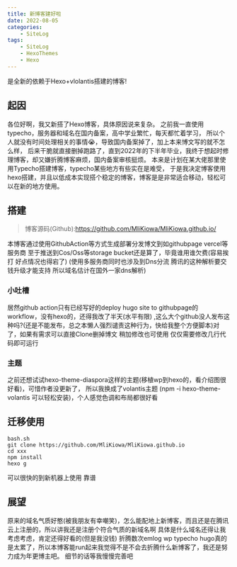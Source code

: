 ```yaml
---
title: 新博客建好啦
date: 2022-08-05
categories:
    - SiteLog
tags:
    - SiteLog
    - HexoThemes
    - Hexo
---
```


是全新的依赖于Hexo+vlolantis搭建的博客!

<!-- more -->

## 起因
各位好啊，我又新搭了Hexo博客，具体原因说来复杂。
之前我一直使用typecho，服务器和域名在国内备案，高中学业繁忙，每天都忙着学习，
所以个人就没有时间处理相关的事情😭，导致国内备案掉了，加上本来博文写的就不怎么样，
后来干脆就直接删掉跑路了，直到2022年的下半年毕业，我终于想起时修理博客，却又嫌折腾博客麻烦，国内备案审核挺烦。
本来是计划在某大佬那里使用Typecho搭建博客，typecho某些地方有些实在是难受，
于是我决定博客使用hexo搭建，并且以低成本实现搭个稳定的博客，博客是是非常适合移动，轻松可以在新的地方使用。
## 搭建
> 博客源码(Github):https://github.com/MliKiowa/MliKiowa.github.io/

本博客通过使用GithubAction等方式生成部署分发博文到如githubpage vercel等服务商
至于推送到Cos/Oss等storage bucket还是算了，毕竟谁用谁欠费(容易挨打 好点情况也得宕了)
(使用多服务商同时也涉及到Dns分流 腾讯的这种解析要交钱升级才能支持 所以域名估计在国外一家dns解析)
### 小吐槽
居然github action只有已经写好的deploy hugo site to githubpage的workflow，没有hexo的，还得我改了半天(水平有限)
,这么大个github没人发布这种吗?(还是不能发布，总之本懒人强烈谴责这种行为，快给我整个方便脚本)对了，如果有需求可以直接Clone删掉博文 稍加修改也可使用 仅仅需要修改几行代码即可运行
### 主题
之前还想试试hexo-theme-diaspora这样的主题(移植wp到hexo的，看介绍图很好看)，可惜作者没更新了，
所以我换成了volantis主题 (npm -i hexo-theme-volantis 可以轻松安装)，个人感觉色调和布局都很好看
## 迁移使用
```script
bash.sh
git clone https://github.com/MliKiowa/MliKiowa.github.io
cd xxx
npm install
hexo g
```
可以很快的到新机器上使用 靠谱
## 展望
原来的域名气质好憨(被我朋友有幸嘲笑)，怎么能配地上新博客，而且还是在腾讯云上注册的，所以讲我还是注册个符合气质的新域名啊
具体是什么域名还得让我考虑考虑，肯定还得好看的(但是我没钱)
折腾数次emlog wp typecho hugo真的是太累了，所以本博客能run起来我觉得不是不会去折腾什么新博客了，我还是努力成为年更博主吧。
细节的话等我慢慢完善吧


